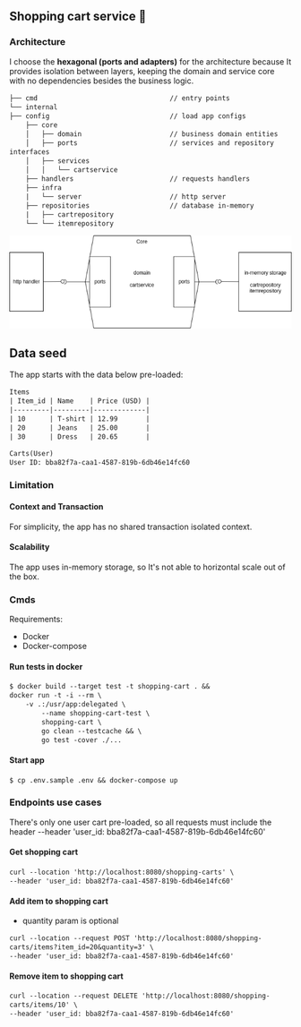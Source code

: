 ## Shopping cart service 🛒

### Architecture

I choose the **hexagonal (ports and adapters)** for the architecture because It provides isolation between layers, keeping the domain and service core with no dependencies besides the business logic.


```
├── cmd                                 // entry points
└── internal   
├── config                              // load app configs          
    ├── core                            
    │   ├── domain                      // business domain entities
    │   ├── ports                       // services and repository interfaces
    │   ├── services
    │   │   └── cartservice
    ├── handlers                        // requests handlers
    ├── infra                               
    |   └── server                      // http server
    ├── repositories                    // database in-memory 
    |   ├── cartrepository
    └── └── itemrepository
```
![Alt text](docs/image.png)

## Data seed

The app starts with the data below pre-loaded:

```
Items
| Item_id | Name    | Price (USD) |
|---------|---------|-------------|
| 10      | T-shirt | 12.99       |
| 20      | Jeans   | 25.00       |
| 30      | Dress   | 20.65       |
```

```
Carts(User)
User ID: bba82f7a-caa1-4587-819b-6db46e14fc60 
```

### Limitation

#### Context and Transaction
For simplicity, the app has no shared transaction isolated context.

#### Scalability 
The app uses in-memory storage, so It's not able to horizontal scale out of the box.

### Cmds

Requirements:
- Docker
- Docker-compose

#### Run tests in docker
```
$ docker build --target test -t shopping-cart . &&
docker run -t -i --rm \
	-v .:/usr/app:delegated \
		--name shopping-cart-test \
		shopping-cart \
		go clean --testcache && \
		go test -cover ./...
```

#### Start app
```
$ cp .env.sample .env && docker-compose up
```

### Endpoints use cases

There's only one user cart pre-loaded, so all requests must include the header  --header 'user_id: bba82f7a-caa1-4587-819b-6db46e14fc60'

#### Get shopping cart
```curl
curl --location 'http://localhost:8080/shopping-carts' \
--header 'user_id: bba82f7a-caa1-4587-819b-6db46e14fc60'
```

#### Add item to shopping cart
- quantity param is optional
```curl
curl --location --request POST 'http://localhost:8080/shopping-carts/items?item_id=20&quantity=3' \
--header 'user_id: bba82f7a-caa1-4587-819b-6db46e14fc60'
```

#### Remove item to shopping cart
```curl
curl --location --request DELETE 'http://localhost:8080/shopping-carts/items/10' \
--header 'user_id: bba82f7a-caa1-4587-819b-6db46e14fc60'
```

